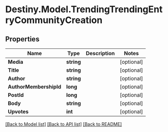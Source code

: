 # Destiny.Model.TrendingTrendingEntryCommunityCreation

## Properties

Name | Type | Description | Notes
------------ | ------------- | ------------- | -------------
**Media** | **string** |  | [optional] 
**Title** | **string** |  | [optional] 
**Author** | **string** |  | [optional] 
**AuthorMembershipId** | **long** |  | [optional] 
**PostId** | **long** |  | [optional] 
**Body** | **string** |  | [optional] 
**Upvotes** | **int** |  | [optional] 

[[Back to Model list]](../README.md#documentation-for-models) [[Back to API list]](../README.md#documentation-for-api-endpoints) [[Back to README]](../README.md)

